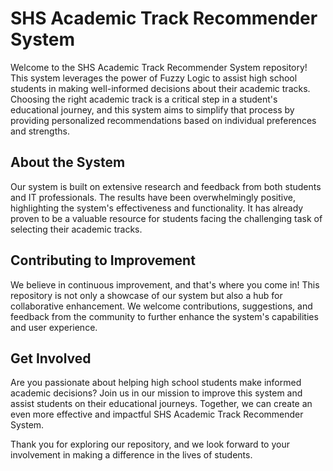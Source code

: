 # SHS Academic Track Recommender System

Welcome to the SHS Academic Track Recommender System repository! This system leverages the power of Fuzzy Logic to assist high school students in making well-informed decisions about their academic tracks. Choosing the right academic track is a critical step in a student's educational journey, and this system aims to simplify that process by providing personalized recommendations based on individual preferences and strengths.

## About the System

Our system is built on extensive research and feedback from both students and IT professionals. The results have been overwhelmingly positive, highlighting the system's effectiveness and functionality. It has already proven to be a valuable resource for students facing the challenging task of selecting their academic tracks.

<!--## Key Features

- **Personalized Recommendations:** Our system provides personalized recommendations based on each student's interests, strengths, and career aspirations. This tailored approach ensures that students can make choices that align with their individual goals.

- **Comprehensive Information:** We offer comprehensive information about each academic track, including curriculum details, career prospects, and testimonials from students who have previously pursued these tracks. This helps students gain a deeper understanding of their options.

- **User-Friendly Interface:** The user interface is intuitive and easy to navigate, making it accessible to students of all technological backgrounds. -->

## Contributing to Improvement

We believe in continuous improvement, and that's where you come in! This repository is not only a showcase of our system but also a hub for collaborative enhancement. We welcome contributions, suggestions, and feedback from the community to further enhance the system's capabilities and user experience.

## Get Involved

Are you passionate about helping high school students make informed academic decisions? Join us in our mission to improve this system and assist students on their educational journeys. Together, we can create an even more effective and impactful SHS Academic Track Recommender System.

Thank you for exploring our repository, and we look forward to your involvement in making a difference in the lives of students. 

<!--## Contributions and Feedback

We encourage contributions from the community to further improve and enhance this system. The proposed recommendations, based on user feedback and research findings, offer valuable insights for refining the system and providing an even better user experience. Your input can play a crucial role in assisting students with their track selection and preparing them for a successful academic journey.

In this repository, you will find the source code, documentation, and resources related to the SHS Academic Track Recommender System. Feel free to explore, contribute, and help us empower students to make informed decisions about their academic future. Together, we can make a significant impact on the educational journey of high school students.-->
